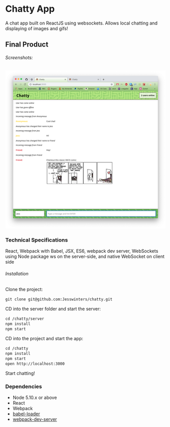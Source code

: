 Chatty App
=====================

A chat app built on ReactJS using websockets. Allows local chatting and displaying of images and gifs!

## Final Product

###### Screenshots:
!["Screenshot of Chatty App messages"](https://github.com/Jesswinters/chatty/blob/master/docs/chatty-screenshot.png)

### Technical Specifications

React, Webpack with Babel, JSX, ES6, webpack dev server, WebSockets using Node package ws on the server-side, and native WebSocket on client side

###### Installation

Clone the project:

```
git clone git@github.com:Jesswinters/chatty.git
```

CD into the server folder and start the server:

```
cd /chatty/server
npm install
npm start
```

CD into the project and start the app:

```
cd /chatty
npm install
npm start
open http://localhost:3000
```

Start chatting!

### Dependencies

* Node 5.10.x or above
* React
* Webpack
* [babel-loader](https://github.com/babel/babel-loader)
* [webpack-dev-server](https://github.com/webpack/webpack-dev-server)
